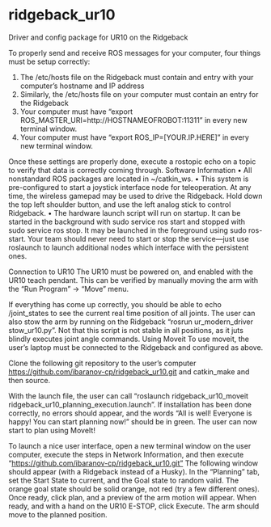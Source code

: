 # ridgeback_ur10
Driver and config package for UR10 on the Ridgeback

To properly send and receive ROS messages for your computer, four things must be setup correctly:
1.	The /etc/hosts file on the Ridgeback must contain and entry with your computer’s hostname and IP address
2.	Similarly, the /etc/hosts file on your computer must contain an entry for the Ridgeback
3.	Your computer must have “export ROS_MASTER_URI=http://HOSTNAMEOFROBOT:11311” in every new terminal window.
4.	Your computer must have “export ROS_IP=[YOUR.IP.HERE]” in every new terminal window.

Once these settings are properly done, execute a rostopic echo on a topic to verify that data is correctly coming through.
Software Information 
•	All nonstandard ROS packages are located in ~/catkin_ws.
•	This system is pre-configured to start a joystick interface node for teleoperation. At any time, the wireless gamepad may be used to drive the Ridgeback.  Hold down the top left shoulder button, and use the left analog stick to control Ridgeback.
•	The hardware launch script will run on startup. It can be started in the background with sudo service ros start and stopped with sudo service ros stop. It may be launched in the foreground using sudo ros-start.  Your team should never need to start or stop the service—just use roslaunch to launch additional nodes which interface with the persistent ones.

Connection to UR10
The UR10 must be powered on, and enabled with the UR10 teach pendant. This can be verified by manually moving the arm with the “Run Program” -> “Move” menu.

If everything has come up correctly, you should be able to echo /joint_states to see the current real time position of all joints.
The user can also stow the arm by running on the Ridgeback “rosrun ur_modern_driver stow_ur10.py”. Not that this script is not stable in all positions, as it juts blindly executes joint angle commands.
Using Moveit
To use moveit, the user’s laptop must be connected to the Ridgeback and configured as above.

Clone the following git repository to the user’s computer https://github.com/ibaranov-cp/ridgeback_ur10.git and catkin_make and then source.

With the launch file, the user can call “roslaunch ridgeback_ur10_moveit ridgeback_ur10_planning_execution.launch”. If installation has been done correctly, no errors should appear, and the words “All is well! Everyone is happy! You can start planning now!” should be in green. The user can now start to plan using MoveIt!

To launch a nice user interface, open a new terminal window on the user computer, execute the steps in Network Information, and then execute “https://github.com/ibaranov-cp/ridgeback_ur10.git” The following window should appear (with a Ridgeback instead of a Husky). In the “Planning” tab, set the Start State to current, and the Goal state to random valid. The orange goal state should be solid orange, not red (try a few different ones). Once ready, click plan, and a preview of the arm motion will appear. When ready, and with a hand on the UR10 E-STOP, click Execute. The arm should move to the planned position.
